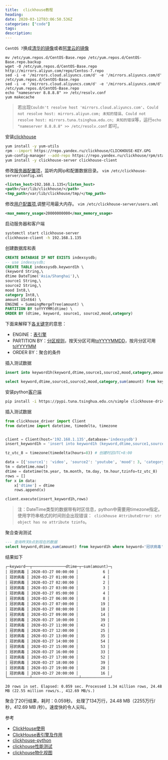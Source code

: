 ```yaml
---
title:  clickhouse教程
heading: 
date: 2020-03-12T03:06:50.536Z
categories: ["code"]
tags: 
description: 
---
```


`CentOS 7`换成[清华的镜像](https://mirrors.tuna.tsinghua.edu.cn/help/centos/)或者[阿里云的镜像](https://developer.aliyun.com/mirror/centos?spm=a2c6h.13651102.0.0.3e221b11XBR0VU)

```
mv /etc/yum.repos.d/CentOS-Base.repo /etc/yum.repos.d/CentOS-Base.repo.backup
wget -O /etc/yum.repos.d/CentOS-Base.repo http://mirrors.aliyun.com/repo/Centos-7.repo
sed -i -e '/mirrors.cloud.aliyuncs.com/d' -e '/mirrors.aliyuncs.com/d' /etc/yum.repos.d/CentOS-Base.repo
sed -i -e '/mirrors.cloud.aliyuncs.com/d' -e '/mirrors.aliyuncs.com/d' /etc/yum.repos.d/CentOS-Base.repo
echo "nameserver 8.8.8.8" >> /etc/resolv.conf
yum makecache
```

> 若出现`Couldn't resolve host 'mirrors.cloud.aliyuncs.com'`、`Could not resolve host: mirrors.aliyun.com; 未知的错误`、`Could not resolve host: mirrors.tuna.tsinghua.edu.cn; 未知的错误`等，运行`echo "nameserver 8.8.8.8" >> /etc/resolv.conf` 即可。


安装[clickhouse](https://clickhouse.tech/#quick-start)
```bash
yum install -y yum-utils
rpm --import https://repo.yandex.ru/clickhouse/CLICKHOUSE-KEY.GPG
yum-config-manager --add-repo https://repo.yandex.ru/clickhouse/rpm/stable/x86_64
yum install -y clickhouse-server clickhouse-client

```

修改[服务器配置项](https://clickhouse.tech/docs/en/operations/server_settings/settings/#server_settings-listen_host)，监听内网ip和配置数据目录。
`vim /etc/clickhouse-server/config.xml`
```xml
<listen_host>192.168.1.135</listen_host>
<path>/var/lib/clickhouse/</path>
<tmp_path>/var/lib/clickhouse/tmp/</tmp_path>
```

修改[用户配置项](https://clickhouse.tech/docs/en/operations/settings/query_complexity/#settings_max_memory_usage),调整可用最大内存。
`vim /etc/clickhouse-server/users.xml`
```xml
<max_memory_usage>20000000000</max_memory_usage>
```

启动服务器和客户端
```bash
systemctl start clickhouse-server
clickhouse-client -h 192.168.1.135
```

创建数据库和表  
```sql
CREATE DATABASE IF NOT EXISTS indexsysdb;
-- use indexsysdb;
CREATE TABLE indexsysdb.keyword1h \
(keyword String,\
dtime DateTime('Asia/Shanghai'),\
source1 String,\
source2 String,\
mood Int8,\
category Int8,\
amount UInt64) \
ENGINE = SummingMergeTree(amount) \
PARTITION BY toYYYYMM(dtime) \
ORDER BY (dtime, keyword, source1, source2,mood,category)
```

下面来解释下[各关键字](https://clickhouse.tech/docs/en/operations/table_engines/mergetree/)的意思：

- ENGINE：[表引擎](https://clickhouse.tech/docs/en/operations/table_engines/)
- PARTITION BY：[分区规则](https://clickhouse.tech/docs/zh/operations/table_engines/custom_partitioning_key/)，按天分区可用[toYYYYMMDD](https://clickhouse.tech/docs/en/query_language/functions/date_time_functions/#toyyyymmdd)，按月分区可用[toYYYYMM](https://clickhouse.tech/docs/en/query_language/functions/date_time_functions/#toyyyymm)
- ORDER BY：聚合的条件


插入测试数据

```sql
insert into keyword1h(keyword,dtime,source1,source2,mood,category,amount) values ('宋洋葱','2020-03-30 10:00:00','video','youtube',1,1,1), ('宋洋葱','2020-03-30 10:00:00','video','youtube',1,1,1);

select keyword,dtime,source1,source2,mood,category,sum(amount) from keyword1h group by keyword,dtime,source1,source2,mood,category
```

安装python[客户端](https://clickhouse.tech/docs/en/interfaces/third-party/client_libraries/)  
```bash
pip install -i https://pypi.tuna.tsinghua.edu.cn/simple clickhouse-driver[lz4]
```

插入测试数据
```python
from clickhouse_driver import Client
from datetime import datetime, timedelta, timezone


client = Client(host='192.168.1.135',database='indexsysdb')
insert_keyword1h = 'insert into keyword1h (keyword,dtime,source1,source2,mood,category,amount) VALUES'

tz_utc_8 = timezone(timedelta(hours=8)) # 创建时区UTC+8:00

data = [{'source1': 'video', 'source2': 'youtube', 'mood': 3, 'category': 4, 'amount': 1, 'keyword': '宋洋葱'}, {'source1': 'overseas', 'source2': 'facebook', 'mood': 3, 'category': 4, 'amount': 1, 'keyword': '宋洋葱'}]
tm = datetime.now()
dtime = datetime(tm.year, tm.month, tm.day, tm.hour,tzinfo=tz_utc_8)
rows = []
for x in data:
	x['dtime'] = dtime
	rows.append(x)

client.execute(insert_keyword1h,rows)
```
> 注：DateTime类型的数据带有时区信息，python中需要用timezone指定。使用字符串格式的时间则会出现错误：` clickhouse AttributeError: str object has no attribute tzinfo`。


聚合查询测试  
```sql
--- 查询昨天0点到现在的数据
select keyword,dtime,sum(amount) from keyword1h where keyword='冠状病毒' and dtime > toDate(now())-1 group by keyword,dtime order by dtime
```

结果如下
```
┌─keyword──┬───────────────dtime─┬─sum(amount)─┐
│ 冠状病毒 │ 2020-03-27 00:00:00 │           6 │
│ 冠状病毒 │ 2020-03-27 01:00:00 │           4 │
│ 冠状病毒 │ 2020-03-27 02:00:00 │           2 │
│ 冠状病毒 │ 2020-03-27 03:00:00 │           3 │
│ 冠状病毒 │ 2020-03-27 05:00:00 │           4 │
│ 冠状病毒 │ 2020-03-27 06:00:00 │           8 │
│ 冠状病毒 │ 2020-03-27 07:00:00 │          19 │
│ 冠状病毒 │ 2020-03-27 08:00:00 │          18 │
│ 冠状病毒 │ 2020-03-27 09:00:00 │          14 │
│ 冠状病毒 │ 2020-03-27 10:00:00 │          39 │
│ 冠状病毒 │ 2020-03-27 11:00:00 │          43 │
│ 冠状病毒 │ 2020-03-27 12:00:00 │          25 │
│ 冠状病毒 │ 2020-03-27 13:00:00 │          35 │
│ 冠状病毒 │ 2020-03-27 14:00:00 │          54 │
│ 冠状病毒 │ 2020-03-27 15:00:00 │          53 │
│ 冠状病毒 │ 2020-03-27 16:00:00 │          33 │
│ 冠状病毒 │ 2020-03-27 17:00:00 │          52 │
│ 冠状病毒 │ 2020-03-27 18:00:00 │          39 │
│ 冠状病毒 │ 2020-03-27 19:00:00 │          28 │
│ 冠状病毒 │ 2020-03-27 20:00:00 │          16 │
└──────────┴─────────────────────┴─────────────┘

20 rows in set. Elapsed: 0.059 sec. Processed 1.34 million rows, 24.48 MB (22.55 million rows/s., 412.69 MB/s.) 
```

聚合了20行结果，耗时：0.059秒。 处理了134万行，24.48 MB（2255万行/秒，412.69 MB /秒）。速度快的令人尖叫。

参考

- [ClickHouse使用](https://www.zouyesheng.com/clickhouse.html)
- [ClickHouse表引擎及作用](http://liangfan.tech/2019/01/03/%E6%B7%B1%E5%85%A5%E7%90%86%E8%A7%A3ClickHouse%E4%B9%8B6-%E8%A1%A8%E5%BC%95%E6%93%8E%E5%8F%8A%E4%BD%9C%E7%94%A8/)
- [clickhouse-python](https://clickhouse-driver.readthedocs.io/en/latest/)
- [clickhouse性能测试](https://www.jianshu.com/p/f9a54193dc63)
- [clickhouse物化视图](https://blog.lzzrpi.xin/index.php/archives/205/)